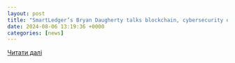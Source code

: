 ```yaml
---
layout: post
title: "SmartLedger’s Bryan Daugherty talks blockchain, cybersecurity on the CoinGeek Weekly Livestream"
date: 2024-08-06 13:19:36 +0000
categories: [news]
---
```


[Читати далі](https://coingeek.com/smartledger-bryan-daugherty-talks-blockchain-cybersecurity-on-the-coingeek-weekly-livestream-video/)
